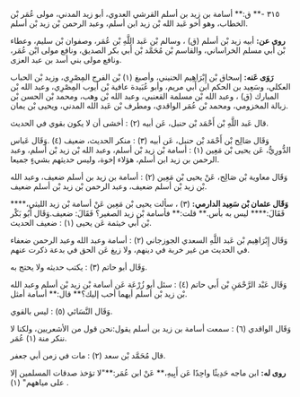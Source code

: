٣١٥ -** ق:** أسامة بن زيد بن أسلم القرشي العدوي، أبو زيد المدني، مولى عُمَر بْن الخطاب، وهو أخو عَبد الله بْن زيد ابن أسلم، وعبد الرحمن بْن زيد بْن أسلم.

**روى عن:** أبيه زيد بْن أسلم (ق) ، وسالم بْن عَبد اللَّهِ بْن عُمَر، وصفوان بْن سليم، وعطاء بْن أَبي مسلم الخراساني، والقاسم بْن مُحَمَّد بْن أَبي بكر الصديق، ونافع مولى ابْن عُمَر، ونافع مولى بني أسد بن عبد العزى.

**رَوَى عَنه:** إسحاق بْن إِبْرَاهِيم الحنيني، وأصبغ (١) بْن الفرج المِصْرِي، وزيد بْن الحباب العكلي، وسَعِيد بن الحكم ابن أَبي مريم، وأبو عُبَيدة عافية بْن أيوب المِصْرِي، وعبد الله بْن المبارك (ق) ، وعبد الله بْن مسلمة القعنبي، وعبد الله بْن وهب، ومحمد بْن الحسن بْن زبالة المخزومي، ومحمد بْن عُمَر الواقدي، ومطرف بْن عَبد الله المدني، ويحيى بْن يمان.

قال عَبد اللَّهِ بْن أَحْمَد بْن حنبل، عَن أبيه (٢) : أخشى أن لا يكون بقوي في الحديث.

وَقَال صَالِح بْن أَحْمَد بْن حنبل، عَن أبيه (٣) : منكر الحديث، ضعيف (٤) .وَقَال عَباس الدُّورِيُّ، عَن يحيى بْن مَعِين (١) : أسامة بْن زيد بْن أسلم، وعبد الله بْن زيد بْن أسلم، وعبد الرحمن بن زيد ابن أسلم، هؤلاء إخوة، وليس حديثهم بشيءٍ جميعا.

وَقَال معاوية بْن صَالِح، عَنْ يحيى بْن مَعِين (٢) : أسامة بن زيد بن أسلم ضعيف، وعبد الله بْن زيد بْن أسلم ضعيف، وعبد الرحمن بْن زيد بْن أسلم ضعيف.

**وَقَال عثمان بْن سَعِيد الدارمي:** (٣) ، سألت يحيى بْن مَعِين عَنْ أسامة بْن زيد الليثي،**** فَقَالَ:**** ليس به بأس.** قلت:** فأسامة بْن زيد الصغير؟ فَقَالَ: ضعيف.وَقَال أَبُو بَكْر بْن أَبي خيثمة عَن يحيى (١) : ضعيف الحديث.

وَقَال إِبْرَاهِيم بْن عَبد اللَّهِ السعدي الجوزجاني (٢) : أسامة وعبد الله وعبد الرحمن ضعفاء في الحديث من غير خربة في دينهم، ولا زيغ عَن الحق في بدعة ذكرت عنهم.

وَقَال أبو حاتم (٣) : يكتب حديثه ولا يحتج به.

وَقَال عَبْد الرَّحْمَنِ بْن أَبي حاتم (٤) : سئل أبو زُرْعَة عَن أسامة بْن زيد بْن أسلم وعبد الله بْن زيد بْن أسلم أيهما أحب إليك؟** قال:** أسامة أمثل.

وَقَال النَّسَائي (٥) : ليس بالقوي.

وَقَال الواقدي (٦) : سمعت أسامة بن زيد بن أسلم يقول:نحن قول من الأشعريين، ولكنا لا ننكر منة (١) عُمَر.

قال مُحَمَّد بْن سعد (٢) : مات في زمن أبي جعفر.

**روى له:** ابن ماجه حَدِيثًا واحِدًا عَن أَبِيهِ،** عَنْ ابن عُمَر:**"لا تؤخذ صدقات المسلمين إلا على مياههم" (١) .